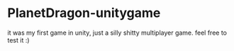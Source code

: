 # PlanetDragon-unitygame
it was my first game in unity, just a silly shitty multiplayer game.
feel free to test it :) 
